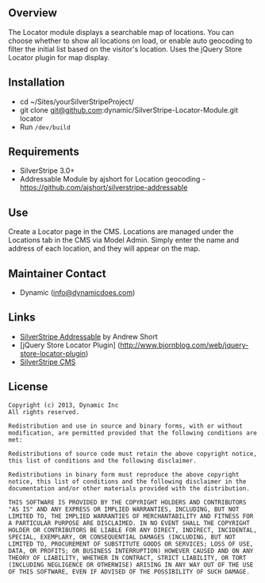 ## Overview

 The Locator module displays a searchable map of locations. You can choose whether to show all locations on load, or enable auto geocoding to filter the initial list based on the visitor's location. Uses the jQuery Store Locator plugin for map display.

## Installation ##

 * cd ~/Sites/yourSilverStripeProject/
 * git clone git@github.com:dynamic/SilverStripe-Locator-Module.git locator
 * Run `/dev/build`

## Requirements ##

 *  SilverStripe 3.0+
 *  Addressable Module by ajshort for Location geocoding - https://github.com/ajshort/silverstripe-addressable
 
## Use ##

 Create a Locator page in the CMS. Locations are managed under the Locations tab in the CMS via Model Admin. Simply enter the name and address of each location, and they will appear on the map.

## Maintainer Contact ##

 *  Dynamic (<info@dynamicdoes.com>)

## Links ##

 * [SilverStripe Addressable](https://github.com/ajshort/silverstripe-addressable) by Andrew Short
 * [jQuery Store Locator Plugin] (http://www.bjornblog.com/web/jquery-store-locator-plugin)
 * [SilverStripe CMS](http://www.silverstripe.org/)

## License ##

	Copyright (c) 2013, Dynamic Inc
	All rights reserved.

	Redistribution and use in source and binary forms, with or without modification, are permitted provided that the following conditions are met:

	Redistributions of source code must retain the above copyright notice, this list of conditions and the following disclaimer.
	
	Redistributions in binary form must reproduce the above copyright notice, this list of conditions and the following disclaimer in the documentation and/or other materials provided with the distribution.
	
	THIS SOFTWARE IS PROVIDED BY THE COPYRIGHT HOLDERS AND CONTRIBUTORS "AS IS" AND ANY EXPRESS OR IMPLIED WARRANTIES, INCLUDING, BUT NOT LIMITED TO, THE IMPLIED WARRANTIES OF MERCHANTABILITY AND FITNESS FOR A PARTICULAR PURPOSE ARE DISCLAIMED. IN NO EVENT SHALL THE COPYRIGHT HOLDER OR CONTRIBUTORS BE LIABLE FOR ANY DIRECT, INDIRECT, INCIDENTAL, SPECIAL, EXEMPLARY, OR CONSEQUENTIAL DAMAGES (INCLUDING, BUT NOT LIMITED TO, PROCUREMENT OF SUBSTITUTE GOODS OR SERVICES; LOSS OF USE, DATA, OR PROFITS; OR BUSINESS INTERRUPTION) HOWEVER CAUSED AND ON ANY THEORY OF LIABILITY, WHETHER IN CONTRACT, STRICT LIABILITY, OR TORT (INCLUDING NEGLIGENCE OR OTHERWISE) ARISING IN ANY WAY OUT OF THE USE OF THIS SOFTWARE, EVEN IF ADVISED OF THE POSSIBILITY OF SUCH DAMAGE.